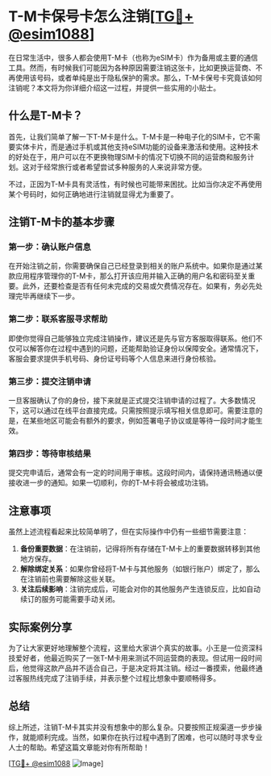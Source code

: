 # T-M卡保号卡怎么注销[[TG💪+ @esim1088](https://t.me/s/esim1088)]

在日常生活中，很多人都会使用T-M卡（也称为eSIM卡）作为备用或主要的通信工具。然而，有时候我们可能因为各种原因需要注销这张卡，比如更换运营商、不再使用该号码，或者单纯是出于隐私保护的需求。那么，T-M卡保号卡究竟该如何注销呢？本文将为你详细介绍这一过程，并提供一些实用的小贴士。

## 什么是T-M卡？

首先，让我们简单了解一下T-M卡是什么。T-M卡是一种电子化的SIM卡，它不需要实体卡片，而是通过手机或其他支持eSIM功能的设备来激活和使用。这种技术的好处在于，用户可以在不更换物理SIM卡的情况下切换不同的运营商和服务计划。这对于经常旅行或者希望尝试多种服务的人来说非常方便。

不过，正因为T-M卡具有灵活性，有时候也可能带来困扰。比如当你决定不再使用某个号码时，如何正确地进行注销就显得尤为重要了。

## 注销T-M卡的基本步骤

### 第一步：确认账户信息
在开始注销之前，你需要确保自己已经登录到相关的账户系统中。如果你是通过某款应用程序管理你的T-M卡，那么打开该应用并输入正确的用户名和密码至关重要。此外，还要检查是否有任何未完成的交易或欠费情况存在。如果有，务必先处理完毕再继续下一步。

### 第二步：联系客服寻求帮助
即使你觉得自己能够独立完成注销操作，建议还是先与官方客服取得联系。他们不仅可以解答你在过程中遇到的问题，还能帮助验证身份以保障安全。通常情况下，客服会要求提供手机号码、身份证号码等个人信息来进行身份核验。

### 第三步：提交注销申请
一旦客服确认了你的身份，接下来就是正式提交注销申请的过程了。大多数情况下，这可以通过在线平台直接完成。只需按照提示填写相关信息即可。需要注意的是，在某些地区可能会有额外的要求，例如签署电子协议或是等待一段时间才能生效。

### 第四步：等待审核结果
提交完申请后，通常会有一定的时间用于审核。这段时间内，请保持通讯畅通以便接收进一步的通知。如果一切顺利，你的T-M卡将会被成功注销。

## 注意事项

虽然上述流程看起来比较简单明了，但在实际操作中仍有一些细节需要注意：

1. **备份重要数据**：在注销前，记得将所有存储在T-M卡上的重要数据转移到其他地方保存。
2. **解除绑定关系**：如果你曾经将T-M卡与其他服务（如银行账户）绑定了，那么在注销前也需要解除这些关联。
3. **关注后续影响**：注销完成后，可能会对你的其他服务产生连锁反应，比如自动续订的服务可能需要手动关闭。

## 实际案例分享

为了让大家更好地理解整个流程，这里给大家讲个真实的故事。小王是一位资深科技爱好者，他最近购买了一张T-M卡用来测试不同运营商的表现。但试用一段时间后，他觉得这款产品并不适合自己，于是决定将其注销。经过一番摸索，他最终通过客服热线完成了注销手续，并表示整个过程比想象中要顺畅得多。

## 总结

综上所述，注销T-M卡其实并没有想象中的那么复杂。只要按照正规渠道一步步操作，就能顺利完成。当然，如果你在执行过程中遇到了困难，也可以随时寻求专业人士的帮助。希望这篇文章能对你有所帮助！

[[TG💪+ @esim1088](https://t.me/s/esim1088) ![Image](https://i.postimg.cc/4NQfJmqS/Snipaste-2025-05-13-00-14-12.png)]
